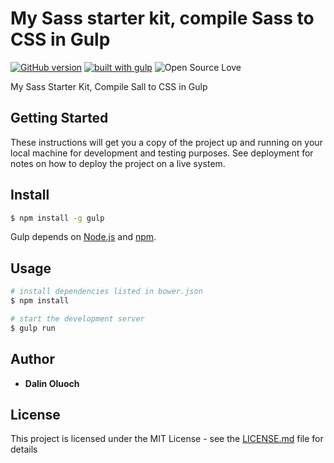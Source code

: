 # My Sass starter kit, compile Sass to CSS in Gulp
[![GitHub version](https://badge.fury.io/gh/boennemann%2Fbadges.svg)](http://badge.fury.io/gh/boennemann%2Fbadges) [![built with gulp](https://img.shields.io/badge/gulp-all_the_builds!-eb4a4b.svg?logo=data%3Aimage%2Fpng%3Bbase64%2CiVBORw0KGgoAAAANSUhEUgAAAAYAAAAOCAMAAAA7QZ0XAAAABlBMVEUAAAD%2F%2F%2F%2Bl2Z%2FdAAAAAXRSTlMAQObYZgAAABdJREFUeAFjAAFGRjSSEQzwUgwQkjAFAAtaAD0Ls2nMAAAAAElFTkSuQmCC)](http://gulpjs.com/) ![Open Source Love](https://badges.frapsoft.com/os/mit/mit.svg?v=102)

My Sass Starter Kit, Compile Sall to CSS in Gulp

## Getting Started

These instructions will get you a copy of the project up and running on your local machine for development and testing purposes. See deployment for notes on how to deploy the project on a live system.

## Install

```sh
$ npm install -g gulp
```

Gulp depends on [Node.js](http://nodejs.org/) and [npm](http://npmjs.org/).

## Usage


```sh
# install dependencies listed in bower.json
$ npm install

# start the development server
$ gulp run
```

## Author

* **Dalin Oluoch** 

## License

This project is licensed under the MIT License - see the [LICENSE.md](LICENSE.md) file for details